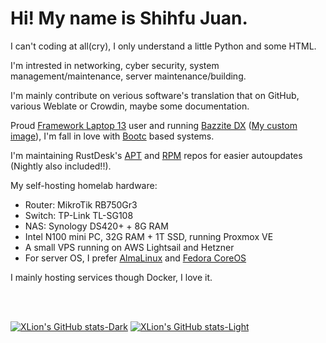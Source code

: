 # Hi! My name is Shihfu Juan.

I can't coding at all(cry), I only understand a little Python and some HTML.

I'm intrested in networking, cyber security, system management/maintenance, server maintenance/building.

I'm mainly contribute on verious software's translation that on GitHub, various Weblate or Crowdin, maybe some documentation.

Proud [Framework Laptop 13](https://frame.work/tw/en/laptop13) user and running [Bazzite DX](https://dev.bazzite.gg/) ([My custom image](https://github.com/xlionjuan/fw13-bootc-sys)), I'm fall in love with [Bootc](https://github.com/bootc-dev/bootc) based systems.

I'm maintaining RustDesk's [APT](https://github.com/xlionjuan/rustdesk-apt-repo-latest) and [RPM](https://github.com/xlionjuan/rustdesk-rpm-repo) repos for easier autoupdates (Nightly also included!!).

My self-hosting homelab hardware:
- Router: MikroTik RB750Gr3
- Switch: TP-Link TL-SG108
- NAS: Synology DS420+ + 8G RAM
- Intel N100 mini PC, 32G RAM + 1T SSD, running Proxmox VE
- A small VPS running on AWS Lightsail and Hetzner
- For server OS, I prefer [AlmaLinux](https://almalinux.org/) and [Fedora CoreOS](https://fedoraproject.org/coreos/)

I mainly hosting services though Docker, I love it.

<br>
<br>

<!--GitHub stats-->
[![XLion's GitHub stats-Dark](https://github-readme-stats.vercel.app/api?username=xlionjuan&show=reviews,discussions_started,discussions_answered,prs_merged,prs_merged_percentage,show_icons=true&show_icons=true&theme=dark#gh-dark-mode-only)](https://github.com/anuraghazra/github-readme-stats#gh-dark-mode-only)
[![XLion's GitHub stats-Light](https://github-readme-stats.vercel.app/api?username=xlionjuan&show=reviews,discussions_started,discussions_answered,prs_merged,prs_merged_percentage,show_icons=true&show_icons=true&theme=default#gh-light-mode-only)](https://github.com/anuraghazra/github-readme-stats#gh-light-mode-only)

<!--
**xlionjuan/xlionjuan** is a ✨ _special_ ✨ repository because its `README.md` (this file) appears on your GitHub profile.

Here are some ideas to get you started:

- 🔭 I’m currently working on ...
- 🌱 I’m currently learning ...
- 👯 I’m looking to collaborate on ...
- 🤔 I’m looking for help with ...
- 💬 Ask me about ...
- 📫 How to reach me: ...
- 😄 Pronouns: ...
- ⚡ Fun fact: ...
-->
